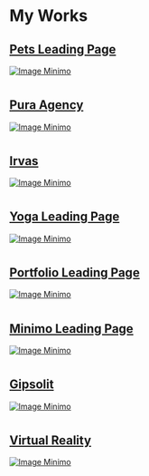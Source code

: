 # My Works

##                  [Pets Leading Page ](https://rolisangor.github.io/Pets/)  
[![Image Minimo](https://rolisangor.github.io/Pets/PetsHeader.png)](https://rolisangor.github.io/Pets/)  

#

##                  [Pura Agency ](https://rolisangor.github.io/PuraAgency/)  
[![Image Minimo](https://rolisangor.github.io/PuraAgency/PuraAgency.png)](https://rolisangor.github.io/PuraAgency/)  

#

##                  [Irvas ](https://rolisangor.github.io/Irvas/)  
[![Image Minimo](https://rolisangor.github.io/Irvas/Irvas.png)](https://rolisangor.github.io/Irvas/)  

#

##                  [Yoga Leading Page ](https://rolisangor.github.io/Yoga/)  
[![Image Minimo](https://rolisangor.github.io/Yoga/Yoga.png)](https://rolisangor.github.io/Yoga/)  

#

##                  [Portfolio Leading Page ](https://rolisangor.github.io/PortfolioPage/)  
[![Image Minimo](https://rolisangor.github.io/PortfolioPage/portfolio.png)](https://rolisangor.github.io/PortfolioPage/)  

#

##                  [Minimo Leading Page ](https://rolisangor.github.io/minimo/app/dist/)  
[![Image Minimo](https://rolisangor.github.io/minimo/minimo.jpg)](https://rolisangor.github.io/minimo/app/dist/)

#

##                  [Gipsolit ](https://rolisangor.github.io/Gipsolit/)  
[![Image Minimo](https://rolisangor.github.io/Gipsolit/gipsolit.png)](https://rolisangor.github.io/Gipsolit/) 

#

##                  [Virtual Reality ](https://rolisangor.github.io/VrBox/)  
[![Image Minimo](https://rolisangor.github.io/VrBox/VRBox.png)](https://rolisangor.github.io/VrBox/)  

#

